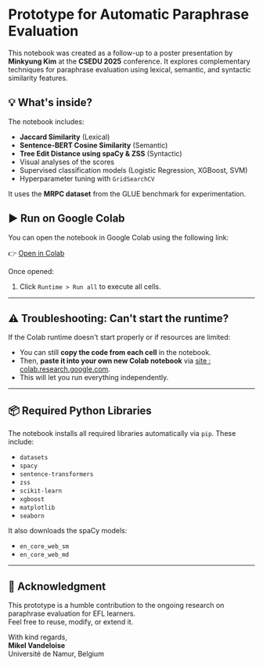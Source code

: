 # Prototype for Automatic Paraphrase Evaluation

This notebook was created as a follow-up to a poster presentation by **Minkyung Kim** at the **CSEDU 2025** conference. It explores complementary techniques for paraphrase evaluation using lexical, semantic, and syntactic similarity features.

## 💡 What's inside?

The notebook includes:

- **Jaccard Similarity** (Lexical)
- **Sentence-BERT Cosine Similarity** (Semantic)
- **Tree Edit Distance using spaCy & ZSS** (Syntactic)
- Visual analyses of the scores
- Supervised classification models (Logistic Regression, XGBoost, SVM)
- Hyperparameter tuning with `GridSearchCV`

It uses the **MRPC dataset** from the GLUE benchmark for experimentation.

## ▶️ Run on Google Colab

You can open the notebook in Google Colab using the following link:

👉 [Open in Colab](https://colab.research.google.com/drive/1LAN2SHFxU2Txqc-3RwKYETgaODlcjqyN?usp=sharing)

Once opened:
1. Click `Runtime > Run all` to execute all cells.

---

## ⚠️ Troubleshooting: Can't start the runtime?

If the Colab runtime doesn't start properly or if resources are limited:

- You can still **copy the code from each cell** in the notebook.
- Then, **paste it into your own new Colab notebook** via [site : colab.research.google.com](https://colab.research.google.com).
- This will let you run everything independently.

---

## 📦 Required Python Libraries

The notebook installs all required libraries automatically via `pip`. These include:

- `datasets`
- `spacy`
- `sentence-transformers`
- `zss`
- `scikit-learn`
- `xgboost`
- `matplotlib`
- `seaborn`

It also downloads the spaCy models:
- `en_core_web_sm`
- `en_core_web_md`

---

## 🙏 Acknowledgment

This prototype is a humble contribution to the ongoing research on paraphrase evaluation for EFL learners.  
Feel free to reuse, modify, or extend it.

With kind regards,  
**Mikel Vandeloise**  
Université de Namur, Belgium

